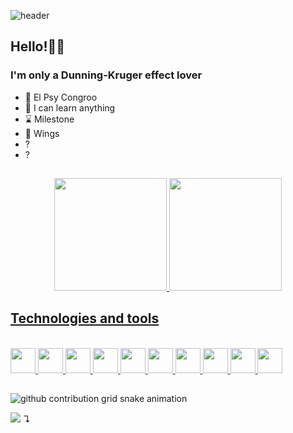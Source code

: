 ![header](https://capsule-render.vercel.app/api?type=waving&color=timeGradient&height=90)

## Hello!👋😀
### I'm only a Dunning-Kruger effect lover


  

- 🌌 El Psy Congroo
- 🫡 I can learn anything
- ⌛ Milestone
- 🦅 Wings
- ?
- ?



##
<div align="center">
  <a href="https://github.com/s4hlo">
  <img height="180em" src="https://github-readme-stats.vercel.app/api?username=s4hlo&show_icons=true&theme=onedark&include_all_commits=true&count_private=true"/>
  <img height="180em" src="https://github-readme-stats.vercel.app/api/top-langs/?username=s4hlo&layout=compact&langs_count=7&theme=onedark"/>
</div>

## Technologies and tools
   
<div style="display: inline_block"><br>
  <!--  <a href="//www.java.com"><img width="40" src="https://cdn.jsdelivr.net/gh/devicons/devicon/icons/java/java-original.svg" /> </a> -->
  <!--  <a href="//www.python.org"><img width="40" src="https://cdn.jsdelivr.net/gh/devicons/devicon/icons/python/python-original.svg" /> </a> -->
  <!--  <a href="//cplusplus.com"><img width="40" src="https://cdn.jsdelivr.net/gh/devicons/devicon/icons/cplusplus/cplusplus-original.svg" /> </a> -->
  <!--  <a href="//docs.microsoft.com/en-us/dotnet/csharp/"><img width="40" src="https://cdn.jsdelivr.net/gh/devicons/devicon/icons/csharp/csharp-original.svg" /> </a> -->
  <a href="//typescriptlang.org"><img width="40" src="https://cdn.jsdelivr.net/gh/devicons/devicon/icons/typescript/typescript-original.svg"> </a>
  <a href="//nestjs.com"><img width ="40" src="https://cdn.jsdelivr.net/gh/devicons/devicon@latest/icons/nestjs/nestjs-original.svg" /> </a>
  <!--  <a href="//flask.palletsprojects.com"><img width="40" src="https://cdn.jsdelivr.net/gh/devicons/devicon/icons/flask/flask-original.svg"> </a> -->
  <a href="//reactjs.org"><img width="40" src="https://cdn.jsdelivr.net/gh/devicons/devicon/icons/react/react-original.svg" /> </a>   
  <a href="//nextjs.org"><img width="40" src="https://cdn.jsdelivr.net/gh/devicons/devicon/icons/nextjs/nextjs-original.svg"> </a>
  <a href="//vitejs.dev"><img width="40" src="pics/vite.svg"> </a>
  <!--  <a href="//vuejs.org"><img width="40" src="https://cdn.jsdelivr.net/gh/devicons/devicon/icons/vuejs/vuejs-original.svg" /> </a> -->
  <!--  <a href="//nuxtjs.org"><img width="40" src="https://cdn.jsdelivr.net/gh/devicons/devicon/icons/nuxtjs/nuxtjs-original.svg" /> </a> -->
  <!--  <a href="//vuetify.com"><img width="40" src="https://cdn.jsdelivr.net/gh/devicons/devicon/icons/vuetify/vuetify-original.svg" /> </a> -->
  <a href="//mui.com"><img width="40" src="https://cdn.jsdelivr.net/gh/devicons/devicon/icons/materialui/materialui-original.svg"> </a>
  <a href="//jest.io"><img width="40" src="https://cdn.jsdelivr.net/gh/devicons/devicon/icons/jest/jest-plain.svg"> </a>
  <a href="//figma.com"><img width="40" src="https://cdn.jsdelivr.net/gh/devicons/devicon/icons/figma/figma-original.svg"> </a>
  <a href="//docker.com"><img width="40" src="https://cdn.jsdelivr.net/gh/devicons/devicon/icons/docker/docker-plain.svg" /> </a>
  <!--  <a href="//mysql.com"><img width="40" src="https://cdn.jsdelivr.net/gh/devicons/devicon/icons/mysql/mysql-original.svg"> </a> -->
  <a href="//www.postgresql.org"><img width="40" src="https://cdn.jsdelivr.net/gh/devicons/devicon/icons/postgresql/postgresql-plain.svg" /></a>
</div>

##
<picture>
  <source media="(prefers-color-scheme: dark)" srcset="https://raw.githubusercontent.com/s4hlo/s4hlo/output/github-contribution-grid-snake-dark.svg">
  <source media="(prefers-color-scheme: light)" srcset="https://raw.githubusercontent.com/s4hlo/s4hlo/output/github-contribution-grid-snake.svg">
  <img alt="github contribution grid snake animation" src="https://raw.githubusercontent.com/s4hlo/s4hlo/output/github-contribution-grid-snake.svg">
</picture>


![](https://komarev.com/ghpvc/?username=s4hlo&color=grey)
↴

